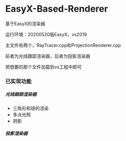 # EasyX-Based-Renderer

基于EasyX的渲染器

运行环境：20200520版EasyX，vs2019

主文件有两个，RayTracer.cpp和ProjectionRenderer.cpp

前者为光线跟踪渲染器，后者为投影渲染器

把想要的那个文件加载到vs工程中即可

### 已实现功能

##### 光线跟踪渲染器

+ 三角形和球的渲染
+ 多点光照
+ 阴影

##### 投影渲染器